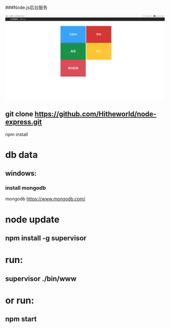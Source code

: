 ###Node.js后台服务

![Alt text](./docs/index.png)

## git clone https://github.com/Hitheworld/node-express.git

npm install 

# db data
## windows:
### install mongodb
mongodb https://www.mongodb.com/

# node update
## npm install -g supervisor

# run:
## supervisor ./bin/www

# or run:
## npm start